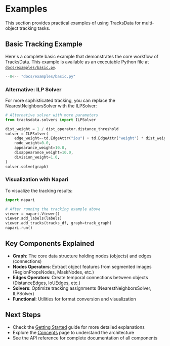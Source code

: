 # Examples

This section provides practical examples of using TracksData for multi-object tracking tasks.

## Basic Tracking Example

Here's a complete basic example that demonstrates the core workflow of TracksData. This example is available as an executable Python file at [`docs/examples/basic.py`](examples/basic.py).

```python
--8<-- "docs/examples/basic.py"
```

### Alternative: ILP Solver

For more sophisticated tracking, you can replace the NearestNeighborsSolver with the ILPSolver:

```python
# Alternative solver with more parameters
from tracksdata.solvers import ILPSolver

dist_weight = 1 / dist_operator.distance_threshold
solver = ILPSolver(
    edge_weight=-td.EdgeAttr("iou") + td.EdgeAttr("weight") * dist_weight,
    node_weight=0.0,
    appearance_weight=10.0,
    disappearance_weight=10.0,
    division_weight=1.0,
)
solver.solve(graph)
```

### Visualization with Napari

To visualize the tracking results:

```python
import napari

# After running the tracking example above
viewer = napari.Viewer()
viewer.add_labels(labels)
viewer.add_tracks(tracks_df, graph=track_graph)
napari.run()
```

## Key Components Explained

- **Graph**: The core data structure holding nodes (objects) and edges (connections)
- **Nodes Operators**: Extract object features from segmented images (RegionPropsNodes, MaskNodes, etc.)
- **Edges Operators**: Create temporal connections between objects (DistanceEdges, IoUEdges, etc.)
- **Solvers**: Optimize tracking assignments (NearestNeighborsSolver, ILPSolver)
- **Functional**: Utilities for format conversion and visualization

## Next Steps

- Check the [Getting Started](getting_started.md) guide for more detailed explanations
- Explore the [Concepts](concepts.md) page to understand the architecture
- See the API reference for complete documentation of all components
